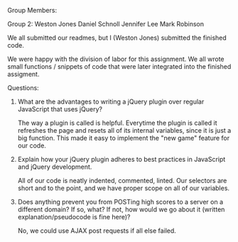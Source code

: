 Group Members:

Group 2:
Weston Jones
Daniel Schnoll
Jennifer Lee
Mark Robinson


We all submitted our readmes, but I (Weston Jones) submitted the finished code.


We were happy with the division of labor for this assignment.
We all wrote small functions / snippets of code that were later integrated into the finished assigment.


Questions:


1) What are the advantages to writing a jQuery plugin over regular JavaScript that uses jQuery?


	The way a plugin is called is helpful. Everytime the plugin is called it refreshes the page and resets all of its
	internal variables, since it is just a big function. This made it easy to implement the "new game" feature for our code.


2) Explain how your jQuery plugin adheres to best practices in JavaScript and jQuery development.


	All of our code is neatly indented, commented, linted. Our selectors are short and to the point, and we have proper scope
	on all of our variables. 


3) Does anything prevent you from POSTing high scores to a server on a different domain? If so, what? If
not, how would we go about it (written explanation/pseudocode is fine here)?

	No, we could use AJAX post requests if all else failed. 
